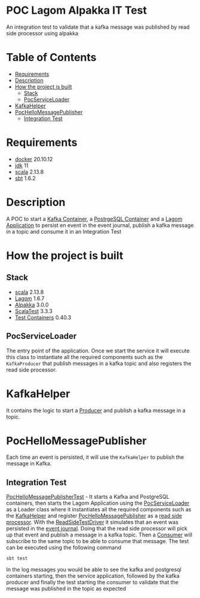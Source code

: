 # POC Lagom Alpakka IT Test

An integration test to validate that a kafka message was published by read side processor using alpakka

# Table of Contents

- [Requirements](#requirements)
- [Description](#description)
- [How the project is built](#how-the-project-is-built)
    - [Stack](#stack)
    - [PocServiceLoader](#pocserviceloader)
- [KafkaHelper](#kafkahelper)
- [PocHelloMessagePublisher](#pochellomessagepublisher)
    - [Integration Test](#integration-test)

# Requirements

- [docker](https://www.docker.com/) 20.10.12
- [jdk](https://adoptopenjdk.net/) 11
- [scala](https://www.scala-lang.org/) 2.13.8
- [sbt](https://www.scala-sbt.org/) 1.6.2

# Description

A POC to start a [Kafka Container](https://hub.docker.com/r/confluentinc/cp-kafka/), a 
[PostrgeSQL Container](https://hub.docker.com/_/postgres) and a [Lagom Application](https://www.lagomframework.com/) to 
persist en event in the event journal, publish a kafka message in a topic and consume it in an Integration Test 

# How the project is built

## Stack

- [scala](https://www.scala-lang.org/) 2.13.8
- [Lagom](https://www.lagomframework.com/) 1.6.7
- [Alpakka](https://doc.akka.io/docs/alpakka/current/index.html) 3.0.0
- [ScalaTest](https://www.scalatest.org/) 3.3.3
- [Test Containers](https://github.com/testcontainers/testcontainers-scala) 0.40.3

## PocServiceLoader

The entry point of the application. Once we start the service it will execute this class to instantiate all the
required components such as the `KafkaProducer` that publish messages in a kafka topic and also registers the read
side processor.

# KafkaHelper

It contains the logic to start a [Producer](https://doc.akka.io/docs/alpakka-kafka/current/producer.html) and publish
a kafka message in a topic.

# PocHelloMessagePublisher

Each time an event is persisted, it will use the `KafkaHelper` to publish the message in Kafka.

## Integration Test

[PocHelloMessagePublisherTest](src/test/scala/com/gaston/hello/lagom/PocHelloMessagePublisherTest.scala) - It starts
a Kafka and PostgreSQL containers, then starts the Lagom Application using the 
[PocServiceLoader](src/main/scala/com/gaston/hello/lagom/PocServiceLoader.scala) as a Loader class where it instantiates
all the required components such as the [KafkaHelper](src/main/scala/com/gaston/hello/lagom/KafkaHelper.scala) and 
register [PocHelloMessagePublisher](src/main/scala/com/gaston/hello/lagom/PocHelloMessagePublisher.scala) as a 
[read side processor](https://www.lagomframework.com/documentation/1.6.x/scala/ReadSide.html). With the 
[ReadSideTestDriver](https://www.lagomframework.com/documentation/1.6.x/scala/api/com/lightbend/lagom/scaladsl/testkit/ReadSideTestDriver.html)
it simulates that an event was persisted in the [event journal](https://www.lagomframework.com/documentation/1.6.x/scala/UsingAkkaPersistenceTyped.html).
Doing that the read side processor will pick up that event and publish a message in a kafka topic. Then a 
[Consumer](https://doc.akka.io/docs/alpakka-kafka/current/consumer.html) will subscribe to the same topic to be able to
consume that message. The test can be executed using the following command

```shell
sbt test
```

In the log messages you would be able to see the kafka and postgresql containers starting, then the service application,
followed by the kafka producer and finally the test starting the consumer to validate that the message was published in
the topic as expected